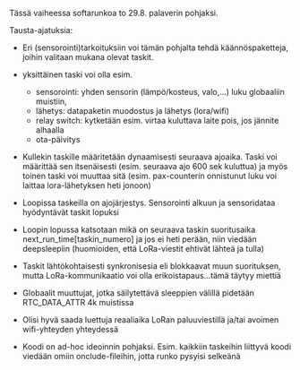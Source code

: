 Tässä vaiheessa softarunkoa to 29.8. palaverin pohjaksi. 

Tausta-ajatuksia:

- Eri (sensorointi)tarkoituksiin voi tämän pohjalta tehdä käännöspaketteja, joihin valitaan mukana olevat taskit.
- yksittäinen taski voi olla esim. 
  - sensorointi: yhden sensorin (lämpö/kosteus, valo,...) luku globaaliin muistiin, 
  - lähetys: datapaketin muodostus ja lähetys (lora/wifi)
  - relay switch: kytketään esim. virtaa kuluttava laite pois, jos jännite alhaalla
  - ota-päivitys
- Kullekin taskille määritetään dynaamisesti seuraava ajoaika. Taski voi määrittää sen itsenäisesti (esim. seuraava ajo 600 sek kuluttua)
ja myös toinen taski voi muuttaa sitä (esim. pax-counterin onnistunut luku voi laittaa lora-lähetyksen heti jonoon)
- Loopissa taskeilla on ajojärjestys. Sensorointi alkuun ja sensoridataa hyödyntävät taskit lopuksi
- Loopin lopussa katsotaan mikä on seuraava taskin suoritusaika next_run_time[taskin_numero] ja jos ei heti perään, niin viedään deepsleepiin (huomioiden, että LoRa-viestit ehtivät lähteä ja tulla)
- Taskit lähtökohtaisesti synkronisesia eli blokkaavat muun suorituksen, mutta LoRa-kommunikaatio voi olla erikoistapaus...tämä täytyy miettiä
- Globaalit muuttujat, jotka säilytettävä sleeppien välillä pidetään RTC_DATA_ATTR 4k muistissa
- Olisi hyvä saada luettuja reaaliaika LoRan paluuviestillä ja/tai avoimen wifi-yhteyden yhteydessä 

- Koodi on ad-hoc ideoinnin pohjaksi. Esim. kaikkiin taskeihin liittyvä koodi viedään omiin onclude-fileihin, jotta runko pysyisi selkeänä

  
